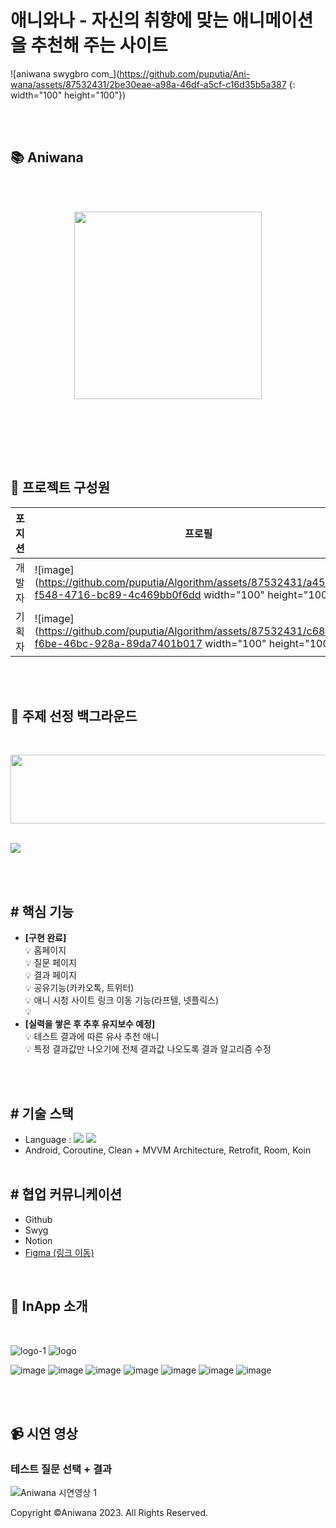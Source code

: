 
# 애니와나 - 자신의 취향에 맞는 애니메이션을 추천해 주는 사이트
![aniwana swygbro com_](https://github.com/puputia/Ani-wana/assets/87532431/2be30eae-a98a-46df-a5cf-c16d35b5a387 {: width="100" height="100"})

 
<br><br>
## 📚 Aniwana
<br><br>
<p align="center">
  <img style="display=inline" src="![aniwana swygbro com_](https://github.com/puputia/Algorithm/assets/87532431/de979a0b-6bc7-4a7d-9c31-3c50598f9b53)
" width="300" height="300" />
</p><br><br>


<br><br>

## 🏅 프로젝트 구성원

|포지션|프로필|이름|
|----|-----|---|
|개발자|![image](https://github.com/puputia/Algorithm/assets/87532431/a4530b0a-f548-4716-bc89-4c469bb0f6dd width="100" height="100") |서혜인|
|기획자|![image](https://github.com/puputia/Algorithm/assets/87532431/c6885ced-f6be-46bc-928a-89da7401b017 width="100" height="100")|유동건|

<br><br>


## 🤔 주제 선정 백그라운드
  
  
  
  <br>
  
 <p align="center">
  <img style="display=inline" src="https://user-images.githubusercontent.com/56534241/155872372-6e6fbab4-6e2d-4535-a7b3-e5470b39310d.png" width="610" height="110" />
  </p>
  <br>
    <img style="display=inline" src="https://user-images.githubusercontent.com/56534241/155872470-b25cfada-ed63-4a8f-b88a-d344ec931764.png" />
 
  <br><br>
  

## # 핵심 기능 <br>
  + <strong>[구현 완료]</strong><br>
  💡 홈페이지<br>
  💡 질문 페이지<br>
  💡 결과 페이지<br>
  💡 공유기능(카카오톡, 트위터)<br>
  💡 애니 시청 사이트 링크 이동 기능(라프텔, 넷플릭스)<br>
  💡 <br>
  + <strong>[실력을 쌓은 후 추후 유지보수 예정]</strong><br>
  💡 테스트 결과에 따른 유사 추천 애니<br>
  💡 특정 결과값만 나오기에 전체 결과값 나오도록 결과 알고리즘 수정<br>


<br><br>

## # 기술 스택
  + Language : <img src="https://img.shields.io/badge/javascript-E34F26?style=for-the-badge&logo=java&logoColor=white">
  <img src="https://img.shields.io/badge/kotlin-7F52FF?style=for-the-badge&logo=kotlin&logoColor=white"><br>
  + Android, Coroutine, Clean + MVVM Architecture, Retrofit, Room, Koin</strong>
<br><br>

## # 협업 커뮤니케이션
+ Github
+ Swyg
+ Notion
+ <a href="https://www.figma.com/file/a5tSbRifLdcMKe2uFJr3U7/%EB%82%98%EC%9D%98-%EC%B7%A8%ED%96%A5-%EC%95%A0%EB%8B%88-%EC%B0%BE%EA%B8%B0?node-id=0%3A1&t=QenhiDvo384a3ZgY-1">Figma (링크 이동)</a>
<br>

 
 

## 📱 InApp 소개
<br>
<p align="center" display="inline">
  
  ![logo-1](https://user-images.githubusercontent.com/68258365/155885005-666c972b-f2c2-4b0d-84c1-1cc140f45594.png)
![logo](https://user-images.githubusercontent.com/68258365/155885011-6e5518e0-0a3b-4040-9d4e-5bbb0dd8f231.png)

  ![image](https://user-images.githubusercontent.com/68258365/155885160-df31de41-d5b5-49aa-93f8-d295df9101db.png)
  ![image](https://user-images.githubusercontent.com/68258365/155885204-0edd3de5-f1b0-4087-8bcb-8ae67b2d6ada.png)
  ![image](https://user-images.githubusercontent.com/68258365/155885235-e37c4e31-96f0-43fb-b4ea-96c53d4e548b.png)
  ![image](https://user-images.githubusercontent.com/68258365/155885283-45106785-2c4f-4821-a69e-e154f17be1ae.png)
  ![image](https://user-images.githubusercontent.com/68258365/155885291-0dc3c7b6-55cf-4bfe-9ef3-ed54db789905.png)
  ![image](https://user-images.githubusercontent.com/68258365/155885308-a4530349-5e9c-4b8d-81f9-af9b4e8aa944.png)
  ![image](https://user-images.githubusercontent.com/68258365/155885322-3a96ac8f-fb9a-4e89-a1a4-0fdc10b342e5.png)
</p><br><br>

## 📹 시연 영상 
### 테스트 질문 선택 + 결과
![Aniwana 시연영상 1](![aniwana](https://github.com/puputia/Ani-wana/assets/87532431/e4a4e329-8a3b-4b8f-8825-a47c8f375672)
)





Copyright ©Aniwana 2023. All Rights Reserved.
